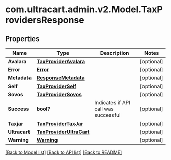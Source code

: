 # com.ultracart.admin.v2.Model.TaxProvidersResponse
## Properties

Name | Type | Description | Notes
------------ | ------------- | ------------- | -------------
**Avalara** | [**TaxProviderAvalara**](TaxProviderAvalara.md) |  | [optional] 
**Error** | [**Error**](Error.md) |  | [optional] 
**Metadata** | [**ResponseMetadata**](ResponseMetadata.md) |  | [optional] 
**Self** | [**TaxProviderSelf**](TaxProviderSelf.md) |  | [optional] 
**Sovos** | [**TaxProviderSovos**](TaxProviderSovos.md) |  | [optional] 
**Success** | **bool?** | Indicates if API call was successful | [optional] 
**Taxjar** | [**TaxProviderTaxJar**](TaxProviderTaxJar.md) |  | [optional] 
**Ultracart** | [**TaxProviderUltraCart**](TaxProviderUltraCart.md) |  | [optional] 
**Warning** | [**Warning**](Warning.md) |  | [optional] 


[[Back to Model list]](../README.md#documentation-for-models) [[Back to API list]](../README.md#documentation-for-api-endpoints) [[Back to README]](../README.md)

